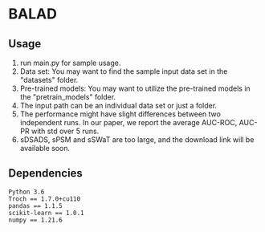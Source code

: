 # BALAD
## Usage
1. run main.py for sample usage.
2. Data set: You may want to find the sample input data set in the "datasets" folder.
2. Pre-trained models: You may want to utilize the pre-trained models in the "pretrain_models" folder.
3. The input path can be an individual data set or just a folder. 
4. The performance might have slight differences between two independent runs. In our paper, we report the average AUC-ROC, AUC-PR with std over 5 runs. 
5. sDSADS, sPSM and sSWaT are too large, and the download link will be available soon.

## Dependencies
```
Python 3.6
Troch == 1.7.0+cu110
pandas == 1.1.5
scikit-learn == 1.0.1
numpy == 1.21.6
```
